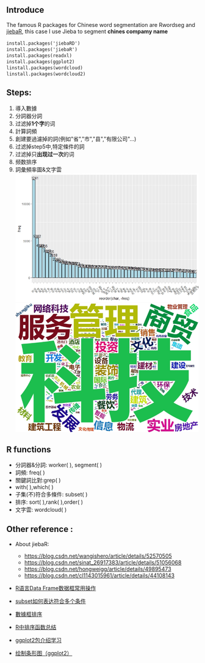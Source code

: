 ## Introduce

The famous R packages for Chinese word segmentation are Rwordseg and [jiebaR](https://github.com/qinwf/jiebaR), this case I use Jieba to segment **chines compamy name**

```
install.packages('jiebaRD')
install.packages('jiebaR')
install.packages(readxl)
install.packages(ggplot2)
linstall.packages(wordcloud)
linstall.packages(wordcloud2)

```
## Steps:
1. 導入數據
2. 分詞器分詞
3. 过滤掉**1个字**的词
4. 計算詞頻
5. 創建要過濾掉的詞(例如"省","市","县","有限公司"...)
6. 过滤掉step5中,特定條件的詞
7. 过滤掉只**出现过一次**的词
8. 频数排序
9. 詞彙頻率圖&文字雲 ![gemo_bar](https://github.com/erlcssont29i/Chinese-word-segmentation/blob/master/demo_bar_0515.jpeg)
![123](https://github.com/erlcssont29i/Chinese-word-segmentation/blob/master/wordcloud0515.jpeg)

## R functions
- 分詞器&分詞: worker( ),  segment( )
- 詞頻: freq( )
- 關鍵詞比對:grep( )
- with( ),which( )
- 子集(不)符合多條件: subset( )
- 排序: sort( ),rank( ),order( )
- 文字雲: wordcloud( ) 

## Other reference :

- About jiebaR:

    - https://blog.csdn.net/wangishero/article/details/52570505
    - https://blog.csdn.net/sinat_26917383/article/details/51056068
    - https://blog.csdn.net/hongweigg/article/details/49895473
    - https://blog.csdn.net/cl1143015961/article/details/44108143
    

- [R语言Data Frame数据框常用操作](https://www.cnblogs.com/studyzy/p/4316118.html)
- [subset如何表达符合多个条件](https://www.douban.com/group/topic/63379757/)
- [數據框排序](https://www.cnblogs.com/emanlee/p/4255898.html)
- [R中排序函数总结](https://blog.csdn.net/kelanj/article/details/80945540)
- [ggplot2包介绍学习](http://www.cnblogs.com/nxld/p/6059603.html)
- [绘制条形图（ggplot2）](https://blog.csdn.net/qq_42564846/article/details/82786533)

